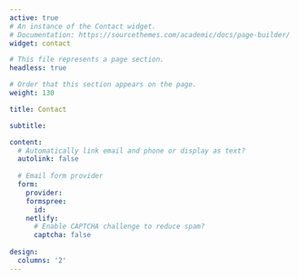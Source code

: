 ```yaml
---
active: true
# An instance of the Contact widget.
# Documentation: https://sourcethemes.com/academic/docs/page-builder/
widget: contact

# This file represents a page section.
headless: true

# Order that this section appears on the page.
weight: 130

title: Contact

subtitle:

content:
  # Automatically link email and phone or display as text?
  autolink: false
  
  # Email form provider
  form:
    provider:
    formspree:
      id:
    netlify:
      # Enable CAPTCHA challenge to reduce spam?
      captcha: false
  
design:
  columns: '2'
---
```

